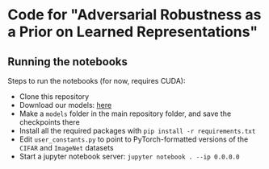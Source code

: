 # Code for "Adversarial Robustness as a Prior on Learned Representations"

## Running the notebooks

Steps to run the notebooks (for now, requires CUDA):
- Clone this repository 
- Download our models: [here](https://github.com/russetpotato/robustly-learned-representations/releases/download/v1.0/models.zip)
- Make a `models` folder in the main repository folder, and save the
  checkpoints there
- Install all the required packages with `pip install -r requirements.txt`
- Edit `user_constants.py` to point to PyTorch-formatted versions of the `CIFAR` and `ImageNet` datasets
- Start a jupyter notebook server: `jupyter notebook . --ip 0.0.0.0`

